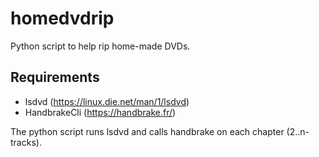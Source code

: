 # homedvdrip
Python script to help rip home-made DVDs. 

## Requirements
- lsdvd (https://linux.die.net/man/1/lsdvd)
- HandbrakeCli (https://handbrake.fr/)

The python script runs lsdvd and calls handbrake on each chapter (2..n-tracks). 

